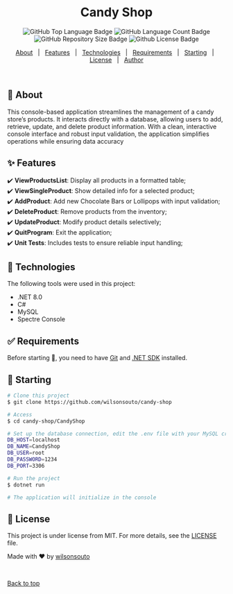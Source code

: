 &#xa0;

<h1 align="center">Candy Shop</h1>

<p align="center">

<img alt="GitHub Top Language Badge" src="https://img.shields.io/github/languages/top/wilsonsouto/candy-shop?&color=56BEB8"/>

<img alt="GitHub Language Count Badge" src="https://img.shields.io/github/languages/count/wilsonsouto/candy-shop?&color=56BEB8"/>

<img alt="GitHub Repository Size Badge" src="https://img.shields.io/github/repo-size/wilsonsouto/candy-shop?&color=56BEB8"/>

<img alt="Github License Badge" src="https://img.shields.io/github/license/wilsonsouto/candy-shop?color=56BEB8">

</p>

<p align="center">
  <a href="#dart-about">About</a> &#xa0; | &#xa0; 
  <a href="#sparkles-features">Features</a> &#xa0; | &#xa0;
  <a href="#rocket-technologies">Technologies</a> &#xa0; | &#xa0;
  <a href="#white_check_mark-requirements">Requirements</a> &#xa0; | &#xa0;
  <a href="#checkered_flag-starting">Starting</a> &#xa0; | &#xa0;
  <a href="#memo-license">License</a> &#xa0; | &#xa0;
  <a href="https://github.com/wilsonsouto" target="_blank">Author</a>
</p>

<br>

## :dart: About

This console-based application streamlines the management of a candy store’s products. It interacts directly with a database, allowing users to add, retrieve, update, and delete product information. With a clean, interactive console interface and robust input validation, the application simplifies operations while ensuring data accuracy

## :sparkles: Features

:heavy_check_mark: **ViewProductsList**: Display all products in a formatted table;\
:heavy_check_mark: **ViewSingleProduct**: Show detailed info for a selected product;\
:heavy_check_mark: **AddProduct**: Add new Chocolate Bars or Lollipops with input validation;\
:heavy_check_mark: **DeleteProduct**: Remove products from the inventory;\
:heavy_check_mark: **UpdateProduct**: Modify product details selectively;\
:heavy_check_mark: **QuitProgram**: Exit the application;\
:heavy_check_mark: **Unit Tests**: Includes tests to ensure reliable input handling;

## :rocket: Technologies

The following tools were used in this project:

- .NET 8.0
- C#
- MySQL
- Spectre Console

## :white_check_mark: Requirements

Before starting :checkered_flag:, you need to have [Git](https://git-scm.com) and [.NET SDK](https://dotnet.microsoft.com/en-us/download) installed.

## :checkered_flag: Starting

```bash
# Clone this project
$ git clone https://github.com/wilsonsouto/candy-shop

# Access
$ cd candy-shop/CandyShop

# Set up the database connection, edit the .env file with your MySQL credentials
DB_HOST=localhost
DB_NAME=CandyShop
DB_USER=root
DB_PASSWORD=1234
DB_PORT=3306

# Run the project
$ dotnet run

# The application will initialize in the console
```

## :memo: License

This project is under license from MIT. For more details, see the [LICENSE](LICENSE) file.

Made with :heart: by <a href="https://github.com/wilsonsouto" target="_blank">wilsonsouto</a>

&#xa0;

<a href="#top">Back to top</a>
